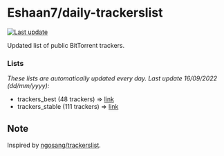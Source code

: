 
# Eshaan7/daily-trackerslist 

[![Last update](https://img.shields.io/badge/Last%20update-16/09/2022-blue.svg)](#)

Updated list of public BitTorrent trackers.

### Lists
*These lists are automatically updated every day. Last update 16/09/2022 (_dd/mm/yyyy_):*

* trackers_best (48 trackers) => [link](https://raw.githubusercontent.com/eshaan7/daily-trackerslist/master/trackers_best.txt)
* trackers_stable (111 trackers) => [link](https://raw.githubusercontent.com/eshaan7/daily-trackerslist/master/trackers_stable.txt)

## Note

Inspired by [ngosang/trackerslist](https://github.com/ngosang/trackerslist).
